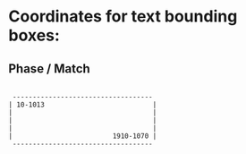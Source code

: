 # Coordinates for text bounding boxes:

## Phase / Match

```

 ----------------------------------- 
| 10-1013                           |
|                                   |
|                                   |
|                                   |
|                         1910-1070 |
 ----------------------------------- 

```
